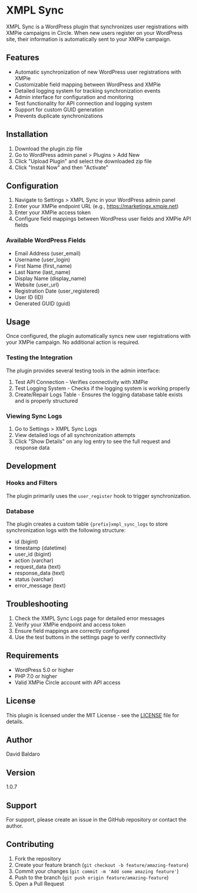 # XMPL Sync

XMPL Sync is a WordPress plugin that synchronizes user registrations with XMPie campaigns in Circle. When new users register on your WordPress site, their information is automatically sent to your XMPie campaign.

## Features

- Automatic synchronization of new WordPress user registrations with XMPie
- Customizable field mapping between WordPress and XMPie
- Detailed logging system for tracking synchronization events
- Admin interface for configuration and monitoring
- Test functionality for API connection and logging system
- Support for custom GUID generation
- Prevents duplicate synchronizations

## Installation

1. Download the plugin zip file
2. Go to WordPress admin panel > Plugins > Add New
3. Click "Upload Plugin" and select the downloaded zip file
4. Click "Install Now" and then "Activate"

## Configuration

1. Navigate to Settings > XMPL Sync in your WordPress admin panel
2. Enter your XMPie endpoint URL (e.g., https://marketingx.xmpie.net)
3. Enter your XMPie access token
4. Configure field mappings between WordPress user fields and XMPie API fields

### Available WordPress Fields

- Email Address (user_email)
- Username (user_login)
- First Name (first_name)
- Last Name (last_name)
- Display Name (display_name)
- Website (user_url)
- Registration Date (user_registered)
- User ID (ID)
- Generated GUID (guid)

## Usage

Once configured, the plugin automatically syncs new user registrations with your XMPie campaign. No additional action is required.

### Testing the Integration

The plugin provides several testing tools in the admin interface:

1. Test API Connection - Verifies connectivity with XMPie
2. Test Logging System - Checks if the logging system is working properly
3. Create/Repair Logs Table - Ensures the logging database table exists and is properly structured

### Viewing Sync Logs

1. Go to Settings > XMPL Sync Logs
2. View detailed logs of all synchronization attempts
3. Click "Show Details" on any log entry to see the full request and response data

## Development

### Hooks and Filters

The plugin primarily uses the `user_register` hook to trigger synchronization.

### Database

The plugin creates a custom table `{prefix}xmpl_sync_logs` to store synchronization logs with the following structure:

- id (bigint)
- timestamp (datetime)
- user_id (bigint)
- action (varchar)
- request_data (text)
- response_data (text)
- status (varchar)
- error_message (text)

## Troubleshooting

1. Check the XMPL Sync Logs page for detailed error messages
2. Verify your XMPie endpoint and access token
3. Ensure field mappings are correctly configured
4. Use the test buttons in the settings page to verify connectivity

## Requirements

- WordPress 5.0 or higher
- PHP 7.0 or higher
- Valid XMPie Circle account with API access

## License

This plugin is licensed under the MIT License - see the [LICENSE](LICENSE) file for details.

## Author

David Baldaro

## Version

1.0.7

## Support

For support, please create an issue in the GitHub repository or contact the author.

## Contributing

1. Fork the repository
2. Create your feature branch (`git checkout -b feature/amazing-feature`)
3. Commit your changes (`git commit -m 'Add some amazing feature'`)
4. Push to the branch (`git push origin feature/amazing-feature`)
5. Open a Pull Request
